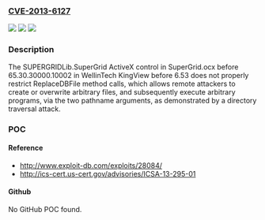 ### [CVE-2013-6127](https://cve.mitre.org/cgi-bin/cvename.cgi?name=CVE-2013-6127)
![](https://img.shields.io/static/v1?label=Product&message=n%2Fa&color=blue)
![](https://img.shields.io/static/v1?label=Version&message=n%2Fa&color=blue)
![](https://img.shields.io/static/v1?label=Vulnerability&message=n%2Fa&color=brighgreen)

### Description

The SUPERGRIDLib.SuperGrid ActiveX control in SuperGrid.ocx before 65.30.30000.10002 in WellinTech KingView before 6.53 does not properly restrict ReplaceDBFile method calls, which allows remote attackers to create or overwrite arbitrary files, and subsequently execute arbitrary programs, via the two pathname arguments, as demonstrated by a directory traversal attack.

### POC

#### Reference
- http://www.exploit-db.com/exploits/28084/
- http://ics-cert.us-cert.gov/advisories/ICSA-13-295-01

#### Github
No GitHub POC found.

